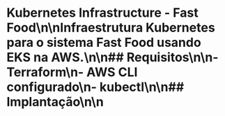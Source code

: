 # Kubernetes Infrastructure - Fast Food\n\nInfraestrutura Kubernetes para o sistema Fast Food usando EKS na AWS.\n\n## Requisitos\n\n- Terraform\n- AWS CLI configurado\n- kubectl\n\n## Implantação\n\n
